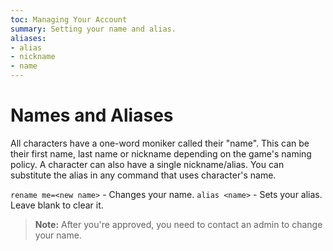```yaml
---
toc: Managing Your Account
summary: Setting your name and alias.
aliases:
- alias
- nickname
- name
---
```


# Names and Aliases

All characters have a one-word moniker called their "name".  This can be their first name, last name or nickname depending on the game's naming policy.  A character can also have a single nickname/alias.  You can substitute the alias in any command that uses character's name.

`rename me=<new name>` - Changes your name.
`alias <name>` - Sets your alias.  Leave blank to clear it.
  
> **Note:** After you're approved, you need to contact an admin to change your name.